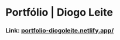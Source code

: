 # Portfólio | Diogo Leite

<h3>Link: <a href = "https://portfolio-diogoleite.netlify.app/">portfolio-diogoleite.netlify.app/</a></h3> 